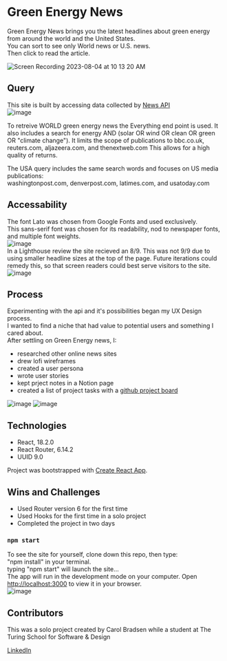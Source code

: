 # Green Energy News

Green Energy News brings you the latest headlines about green energy from around the world and the United States.
<br>
You can sort to see only World news or U.S. news.
<br>
Then click to read the article. 

![Screen Recording 2023-08-04 at 10 13 20 AM](https://github.com/CBradsen/green-news-app/assets/117617970/afac3b8c-9255-48f4-af43-8cd174c9c6e2)

## Query
This site is built by accessing data collected by [News API](newsapi.org) 
<br>
![image](https://github.com/CBradsen/green-news-app/assets/117617970/1c14582f-977d-48f4-ac23-f08ea6d523b8)

To retreive WORLD green energy news the Everything end point is used.
It also includes a search for energy AND (solar OR wind OR clean OR green OR "climate change").
It limits the scope of publications to bbc.co.uk, reuters.com, aljazeera.com, and thenextweb.com
This allows for a high quality of returns. 

The USA query includes the same search words and focuses on US media publications:
<br>
washingtonpost.com, denverpost.com, latimes.com, and usatoday.com

## Accessability
The font Lato was chosen from Google Fonts and used exclusively. 
<br>This sans-serif font was chosen for its readability, nod to newspaper fonts, and multiple font weights.
<br>
![image](https://github.com/CBradsen/green-news-app/assets/117617970/e56d7f5e-5362-4be2-a36e-909419b63b89)
<br>
In a Lighthouse review the site recieved an 8/9.
This was not 9/9 due to using smaller headline sizes at the top of the page.
Future iterations could remedy this, so that screen readers could best serve visitors to the site. 
![image](https://github.com/CBradsen/green-news-app/assets/117617970/db6b2158-ed8d-43d2-905e-415c15fed0ac)

## Process
Experimenting with the api and it's possibilities began my UX Design process. 
<br>
I wanted to find a niche that had value to potential users and something I cared about.
<br>
After settling on Green Energy news, I:
<br>
- researched other online news sites
- drew lofi wireframes
- created a user persona
- wrote user stories
- kept prject notes in a Notion page
- created a list of project tasks with a [github project board](https://github.com/users/CBradsen/projects/2) 

![image](https://github.com/CBradsen/green-news-app/assets/117617970/f0d09cbb-effd-4cb2-a205-dfdc79e57b55)
![image](https://github.com/CBradsen/green-news-app/assets/117617970/459c758f-e0d5-4e90-8c4b-67dc0e2a3537)


## Technologies
- React, 18.2.0 
- React Router, 6.14.2
- UUID 9.0 

Project was bootstrapped with [Create React App](https://github.com/facebook/create-react-app).

## Wins and Challenges
- Used Router version 6 for the first time
- Used Hooks for the first time in a solo project
- Completed the project in two days

### `npm start`
To see the site for yourself, clone down this repo, then type:
<br> "npm install" in your terminal.
<br> typing "npm start" will launch the site...
<br> The app will run in the development mode on your computer. 
Open [http://localhost:3000](http://localhost:3000) to view it in your browser.
<br>
![image](https://github.com/CBradsen/green-news-app/assets/117617970/8ae57a02-e3df-42ed-9f3c-a4003c6aa624)

## Contributors
This was a solo project created by Carol Bradsen while a student at The Turing School for Software & Design

[LinkedIn](https://www.linkedin.com/in/carol-bradsen/) 

